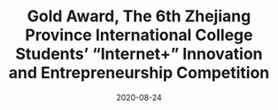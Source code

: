 ---
title: Gold Award, The 6th Zhejiang Province International College Students’ “Internet+” Innovation and Entrepreneurship Competition
date: 2020-08-24
category: Competition
description: >-
  第六届浙江省国际互联网+大学生创新创业大赛金奖
  </br>浙江省大学生科技竞赛委员会、浙江省大学生创新创业大赛组委会
image: assets/images/ach/comp.png
links:
  "Certificate": "/assets/achievements/2020/internet.pdf"
---